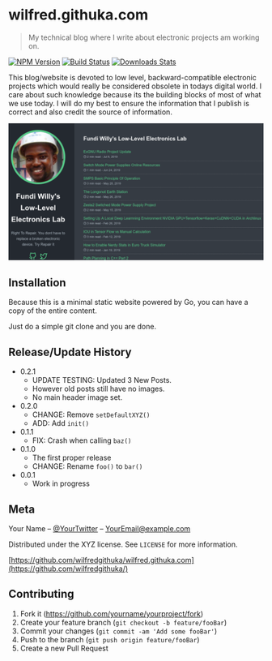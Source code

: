 # wilfred.githuka.com
> My technical blog where I write about electronic projects am working on.

[![NPM Version][npm-image]][npm-url]
[![Build Status][travis-image]][travis-url]
[![Downloads Stats][npm-downloads]][npm-url]

This blog/website is devoted to low level, backward-compatible electronic projects which would really be considered obsolete in todays digital
world. I care about such knowledge because its the building blocks of most of what we use today. I will do my best to ensure the information
that I publish is correct and also credit the source of information.

![](header.png)

## Installation

Because this is a minimal static website powered by Go, you can have a copy of the entire content.

Just do a simple git clone and you are done.


## Release/Update History

* 0.2.1
    * UPDATE TESTING: Updated 3 New Posts. 
    * However old posts still have no images.
    * No main header image set.
* 0.2.0
    * CHANGE: Remove `setDefaultXYZ()`
    * ADD: Add `init()`
* 0.1.1
    * FIX: Crash when calling `baz()`
* 0.1.0
    * The first proper release
    * CHANGE: Rename `foo()` to `bar()`
* 0.0.1
    * Work in progress

## Meta

Your Name – [@YourTwitter](https://twitter.com/wilfredgithuka) – YourEmail@example.com

Distributed under the XYZ license. See ``LICENSE`` for more information.

[https://github.com/wilfredgithuka/wilfred.githuka.com](https://github.com/wilfredgithuka/)

## Contributing

1. Fork it (<https://github.com/yourname/yourproject/fork>)
2. Create your feature branch (`git checkout -b feature/fooBar`)
3. Commit your changes (`git commit -am 'Add some fooBar'`)
4. Push to the branch (`git push origin feature/fooBar`)
5. Create a new Pull Request

<!-- Markdown link & img dfn's -->
[npm-image]: https://img.shields.io/npm/v/datadog-metrics.svg?style=flat-square
[npm-url]: https://npmjs.org/package/datadog-metrics
[npm-downloads]: https://img.shields.io/npm/dm/datadog-metrics.svg?style=flat-square
[travis-image]: https://img.shields.io/travis/dbader/node-datadog-metrics/master.svg?style=flat-square
[travis-url]: https://travis-ci.org/dbader/node-datadog-metrics
[wiki]: https://github.com/wifredgithuka/wilfred.githuka.com/wiki
